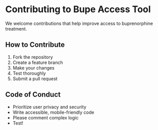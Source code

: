 # Contributing to Bupe Access Tool

We welcome contributions that help improve access to buprenorphine treatment.

## How to Contribute
1. Fork the repository
2. Create a feature branch
3. Make your changes
4. Test thoroughly
5. Submit a pull request

## Code of Conduct
- Prioritize user privacy and security
- Write accessible, mobile-friendly code
- Please comment complex logic
- Test! 